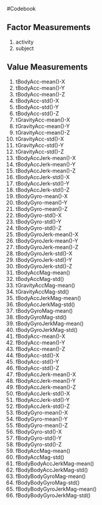 #Codebook

## Factor Measurements
  1. activity
  2. subject

## Value Measurements
  1.	tBodyAcc-mean()-X
  2.	tBodyAcc-mean()-Y
  3.	tBodyAcc-mean()-Z
  4.	tBodyAcc-std()-X
  5.	tBodyAcc-std()-Y
  6.	tBodyAcc-std()-Z
  7.	tGravityAcc-mean()-X
  8.	tGravityAcc-mean()-Y
  9.	tGravityAcc-mean()-Z
  10.	tGravityAcc-std()-X
  11.	tGravityAcc-std()-Y
  12.	tGravityAcc-std()-Z
  13. tBodyAccJerk-mean()-X
  14.	tBodyAccJerk-mean()-Y
  15.	tBodyAccJerk-mean()-Z
  16.	tBodyAccJerk-std()-X
  17.	tBodyAccJerk-std()-Y
  18.	tBodyAccJerk-std()-Z
  19.	tBodyGyro-mean()-X
  20.	tBodyGyro-mean()-Y
  21.	tBodyGyro-mean()-Z
  22.	tBodyGyro-std()-X
  23.	tBodyGyro-std()-Y
  24.	tBodyGyro-std()-Z
  25.	tBodyGyroJerk-mean()-X
  26.	tBodyGyroJerk-mean()-Y
  27.	tBodyGyroJerk-mean()-Z
  28.	tBodyGyroJerk-std()-X
  29. tBodyGyroJerk-std()-Y
  30.	tBodyGyroJerk-std()-Z
  31.	tBodyAccMag-mean()
  32.	tBodyAccMag-std()
  33.	tGravityAccMag-mean()
  34.	tGravityAccMag-std()
  35.	tBodyAccJerkMag-mean()
  36.	tBodyAccJerkMag-std()
  37.	tBodyGyroMag-mean()
  38.	tBodyGyroMag-std()
  39.	tBodyGyroJerkMag-mean()
  40.	tBodyGyroJerkMag-std()
  41.	fBodyAcc-mean()-X
  42.	fBodyAcc-mean()-Y
  43.	fBodyAcc-mean()-Z
  44.	fBodyAcc-std()-X
  45.	fBodyAcc-std()-Y
  46.	fBodyAcc-std()-Z
  47.	fBodyAccJerk-mean()-X
  48.	fBodyAccJerk-mean()-Y
  49.	fBodyAccJerk-mean()-Z
  50.	fBodyAccJerk-std()-X
  51.	fBodyAccJerk-std()-Y
  52.	fBodyAccJerk-std()-Z
  53.	fBodyGyro-mean()-X
  54.	fBodyGyro-mean()-Y
  55.	fBodyGyro-mean()-Z
  56.	fBodyGyro-std()-X
  57.	fBodyGyro-std()-Y
  58.	fBodyGyro-std()-Z
  59.	fBodyAccMag-mean()
  60.	fBodyAccMag-std()
  61.	fBodyBodyAccJerkMag-mean()
  62.	fBodyBodyAccJerkMag-std()
  63.	fBodyBodyGyroMag-mean()
  64.	fBodyBodyGyroMag-std()
  65.	fBodyBodyGyroJerkMag-mean()
  66.	fBodyBodyGyroJerkMag-std()
